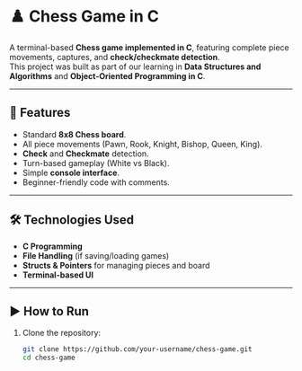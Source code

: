 # ♟️ Chess Game in C

A terminal-based **Chess game implemented in C**, featuring complete piece movements, captures, and **check/checkmate detection**.  
This project was built as part of our learning in **Data Structures and Algorithms** and **Object-Oriented Programming in C**.

---

## 🚀 Features
- Standard **8x8 Chess board**.
- All piece movements (Pawn, Rook, Knight, Bishop, Queen, King).
- **Check** and **Checkmate** detection.
- Turn-based gameplay (White vs Black).
- Simple **console interface**.
- Beginner-friendly code with comments.

---

## 🛠️ Technologies Used
- **C Programming**
- **File Handling** (if saving/loading games)
- **Structs & Pointers** for managing pieces and board
- **Terminal-based UI**

---

## ▶️ How to Run
1. Clone the repository:
   ```bash
   git clone https://github.com/your-username/chess-game.git
   cd chess-game
